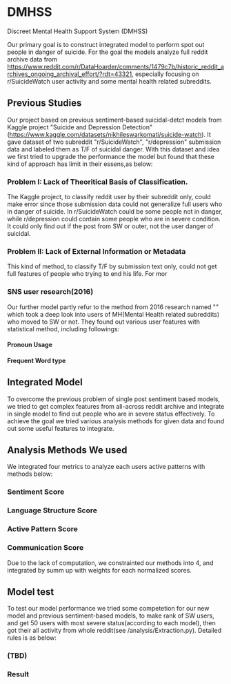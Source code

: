 # DMHSS
Discreet Mental Health Support System (DMHSS)

Our primary goal is to construct integrated model to perform spot out people in danger of suicide. For the goal the models analyze full reddit archive data from https://www.reddit.com/r/DataHoarder/comments/1479c7b/historic_reddit_archives_ongoing_archival_effort/?rdt=43321, especially focusing on r/SuicideWatch user activity and some mental health related subreddits. 

## Previous Studies
Our project based on previous sentiment-based suicidal-detct models from Kaggle project "Suicide and Depression Detection"(https://www.kaggle.com/datasets/nikhileswarkomati/suicide-watch). It gave dataset of two subreddit "r/SuicideWatch", "r/depression" submission data and labeled them as T/F of suicidal danger. With this dataset and idea we first tried to upgrade the performance the model but found that these kind of approach has limit in their essens,as below:
### Problem I: Lack of Theoritical Basis of Classification.
The Kaggle project, to classify reddit user by their subreddit only, could make error since those submission data could not generalize full users who in danger of suicide. In r/SuicideWatch could be some people not in danger, while r/depression could contain some people who are in severe condition. It could only find out if the post from SW or outer, not the user danger of suicidal.
### Problem II: Lack of External Information or Metadata
This kind of method, to classify T/F by submission text only, could not get full features of people who trying to end his life. For mor
### SNS user research(2016)
Our further model partly refur to the method from 2016 research named "" which took a deep look into users of MH(Mental Health related subreddits) who moved to SW or not. They found out various user features with statistical method, including followings:
#### Pronoun Usage
#### Frequent Word type
## Integrated Model
To overcome the previous problem of single post sentiment based models, we tried to get complex features from all-across reddit archive and integrate in single model to find out people who are in severe status effectively. To achieve the goal we tried various analysis methods for given data and found out some useful features to integrate.
## Analysis Methods We used
We integrated four metrics to analyze each users active patterns with methods below:
### Sentiment Score
### Language Structure Score
### Active Pattern Score
### Communication Score

Due to the lack of computation, we constrainted our methods into 4, and integrated by summ up with weights for each normalized scores.

## Model test
To test our model performance we tried some competetion for our new model and previous sentiment-based models, to make rank of SW users, and get 50 users with most severe status(according to each model), then got their all activity from whole reddit(see /analysis/Extraction.py). Detailed rules is as below:
### (TBD)
### Result

